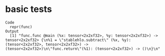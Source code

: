 # basic tests

    Code
      repr(func)
    Output
      [1] "func.func @main (%x: tensor<2x2xf32>, %y: tensor<2x2xf32>) -> tensor<2x2xf32> {\n%1 = \"stablehlo.subtract\" (%x, %y): (tensor<2x2xf32>, tensor<2x2xf32>) -> (tensor<2x2xf32>)\n\"func.return\"(%1): (tensor<2x2xf32>) -> ()\n}\n"

